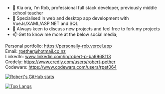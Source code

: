 - 👋 Kia ora, I’m Rob, professional full stack developer, previously middle school teacher
- 🌱 Specialised in web and desktop app development with VueJs/XAML/ASP.NET and SQL
- 💞️ Always keen to discuss new projects and feel free to fork my projects
- 📫 Get to know me more at the below social media;
  
Personal portfolio: https://personally-rob.vercel.app <br/>
Email: rpether@hotmail.co.nz <br/>
LinkedIn: www.linkedin.com/in/robert-p-ba9968113 <br/>
Credely: https://www.credly.com/users/robert-pether <br/>
Codewars: https://www.codewars.com/users/rpet064 <br/>

[![Robert's GitHub stats](https://github-readme-stats.vercel.app/api?username=rpet064)](https://github.com/rpet064/github-readme-stats)

[![Top Langs](https://github-readme-stats.vercel.app/api/top-langs/?username=rpet064&layout=compact)](https://github.com/anuraghazra/github-readme-stats)

